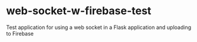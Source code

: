 # web-socket-w-firebase-test
Test application for using a web socket in a Flask application and uploading to Firebase
